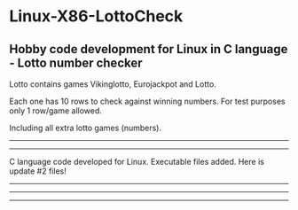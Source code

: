 # Linux-X86-LottoCheck
Hobby code development for Linux in C language - Lotto number checker
---------------------------------------------------------------------------------------------------------------

Lotto contains games Vikinglotto, Eurojackpot and Lotto.

Each one has 10 rows to check against winning numbers. For test purposes only 1 row/game allowed.

Including all extra lotto games (numbers).

---------------------------------------------------------------------------------------------------------------


---------------------------------------------------------------------------------------------------------------
C language code developed for Linux. 
Executable files added.
Here is update #2 files!

---------------------------------------------------------------------------------------------------------------


---------------------------------------------------------------------------------------------------------------

---------------------------------------------------------------------------------------------------------------
